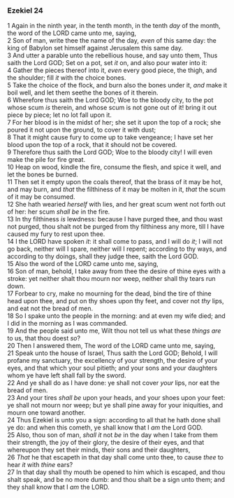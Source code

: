 ### Ezekiel 24

1 Again in the ninth year, in the tenth month, in the tenth *day* of the month, the word of the LORD came unto me, saying,  
2 Son of man, write thee the name of the day, *even* of this same day: the king of Babylon set himself against Jerusalem this same day.  
3 And utter a parable unto the rebellious house, and say unto them, Thus saith the Lord GOD; Set on a pot, set *it* on, and also pour water into it:  
4 Gather the pieces thereof into it, *even* every good piece, the thigh, and the shoulder; fill *it* with the choice bones.  
5 Take the choice of the flock, and burn also the bones under it, *and* make it boil well, and let them seethe the bones of it therein.  
6 Wherefore thus saith the Lord GOD; Woe to the bloody city, to the pot whose scum *is* therein, and whose scum is not gone out of it! bring it out piece by piece; let no lot fall upon it.  
7 For her blood is in the midst of her; she set it upon the top of a rock; she poured it not upon the ground, to cover it with dust;  
8 That it might cause fury to come up to take vengeance; I have set her blood upon the top of a rock, that it should not be covered.  
9 Therefore thus saith the Lord GOD; Woe to the bloody city! I will even make the pile for fire great.  
10 Heap on wood, kindle the fire, consume the flesh, and spice it well, and let the bones be burned.  
11 Then set it empty upon the coals thereof, that the brass of it may be hot, and may burn, and *that* the filthiness of it may be molten in it, *that* the scum of it may be consumed.  
12 She hath wearied *herself* with lies, and her great scum went not forth out of her: her scum *shall be* in the fire.  
13 In thy filthiness *is* lewdness: because I have purged thee, and thou wast not purged, thou shalt not be purged from thy filthiness any more, till I have caused my fury to rest upon thee.  
14 I the LORD have spoken *it*: it shall come to pass, and I will do *it*; I will not go back, neither will I spare, neither will I repent; according to thy ways, and according to thy doings, shall they judge thee, saith the Lord GOD.  
15 Also the word of the LORD came unto me, saying,  
16 Son of man, behold, I take away from thee the desire of thine eyes with a stroke: yet neither shalt thou mourn nor weep, neither shall thy tears run down.  
17 Forbear to cry, make no mourning for the dead, bind the tire of thine head upon thee, and put on thy shoes upon thy feet, and cover not *thy* lips, and eat not the bread of men.  
18 So I spake unto the people in the morning: and at even my wife died; and I did in the morning as I was commanded.  
19 And the people said unto me, Wilt thou not tell us what these *things are* to us, that thou doest *so*?  
20 Then I answered them, The word of the LORD came unto me, saying,  
21 Speak unto the house of Israel, Thus saith the Lord GOD; Behold, I will profane my sanctuary, the excellency of your strength, the desire of your eyes, and that which your soul pitieth; and your sons and your daughters whom ye have left shall fall by the sword.  
22 And ye shall do as I have done: ye shall not cover *your* lips, nor eat the bread of men.  
23 And your tires *shall be* upon your heads, and your shoes upon your feet: ye shall not mourn nor weep; but ye shall pine away for your iniquities, and mourn one toward another.  
24 Thus Ezekiel is unto you a sign: according to all that he hath done shall ye do: and when this cometh, ye shall know that I *am* the Lord GOD.  
25 Also, thou son of man, *shall it* not *be* in the day when I take from them their strength, the joy of their glory, the desire of their eyes, and that whereupon they set their minds, their sons and their daughters,  
26 *That* he that escapeth in that day shall come unto thee, to cause *thee* to hear *it* with *thine* ears?  
27 In that day shall thy mouth be opened to him which is escaped, and thou shalt speak, and be no more dumb: and thou shalt be a sign unto them; and they shall know that I *am* the LORD.  
